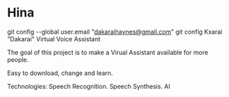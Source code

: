 # Hina

git config --global user.email "dakaraihaynes@gmail.com"
git config Kxarai "Dakarai"
Virtual Voice Assistant 

The goal of this project is to make a Virual Assistant available for more people.

Easy to download, change and learn.

Technologies:
Speech Recognition.
Speech Synthesis.
AI